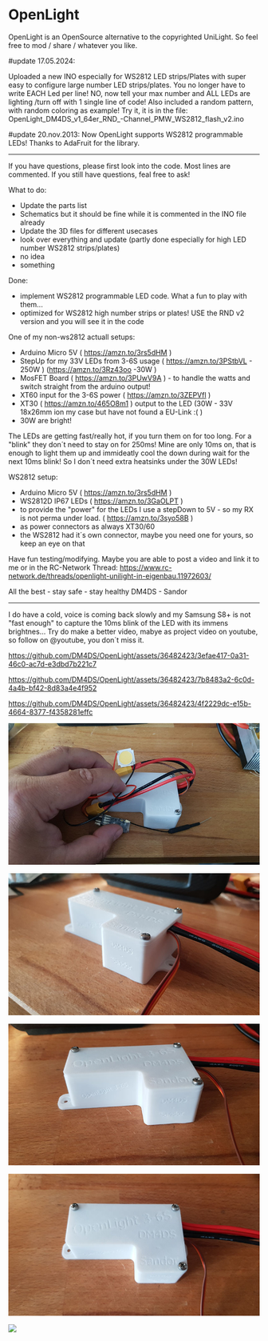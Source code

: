 # OpenLight
OpenLight is an OpenSource alternative to the copyrighted UniLight.
So feel free to mod / share / whatever you like.

#update 17.05.2024:

Uploaded a new INO especially for WS2812 LED strips/Plates with super easy to configure large number LED strips/plates.
You no longer have to write EACH Led per line!
NO, now tell your max number and ALL LEDs are lighting /turn off with 1 single line of code!
Also included a random pattern, with random coloring as example!
Try it, it is in the file:
OpenLight_DM4DS_v1_64er_RND_-Channel_PMW_WS2812_flash_v2.ino

#update 20.nov.2013:
Now OpenLight supports WS2812 programmable LEDs!
Thanks to AdaFruit for the library.
_________________________________________
If you have questions, please first look into the code. Most lines are commented.
If you still have questions, feal free to ask!

What to do:
- Update the parts list
- Schematics but it should be fine while it is commented in the INO file already
- Update the 3D files for different usecases
- look over everything and update (partly done especially for high LED number WS2812 strips/plates)
- no idea
- something

Done:
- implement WS2812 programmable LED code. What a fun to play with them...
- optimized for WS2812 high number strips or plates! USE the RND v2 version and you will see it in the code


One of my non-ws2812 actuall setups:
- Arduino Micro 5V ( https://amzn.to/3rs5dHM )
- StepUp for my 33V LEDs from 3-6S usage ( https://amzn.to/3PStbVL - 250W ) (https://amzn.to/3Rz43oo -30W )
- MosFET Board ( https://amzn.to/3PUwV9A ) - to handle the watts and switch straight from the arduino output!
- XT60 input for the 3-6S power ( https://amzn.to/3ZEPVfl )
- XT30 ( https://amzn.to/465O8m1 ) output to the LED (30W - 33V 18x26mm ion my case but have not found a EU-Link :( )
- 30W are bright!

The LEDs are getting fast/really hot, if you turn them on for too long. For a "blink" they don´t need to stay on for 250ms!
Mine are only 10ms on, that is enough to light them up and immideatly cool the down during wait for the next 10ms blink!
So I don´t need extra heatsinks under the 30W LEDs!

WS2812 setup:
- Arduino Micro 5V ( https://amzn.to/3rs5dHM )
- WS2812D IP67 LEDs ( https://amzn.to/3GaOLPT )
- to provide the "power" for the LEDs I use a stepDown to 5V - so my RX is not perma under load. ( https://amzn.to/3syo58B )
- as power connectors as always XT30/60
- the WS2812 had it´s own connector, maybe you need one for yours, so keep an eye on that

Have fun testing/modifying. Maybe you are able to post a video and link it to me or in the RC-Network Thread:
https://www.rc-network.de/threads/openlight-unilight-in-eigenbau.11972603/

All the best - stay safe - stay healthy
DM4DS - Sandor

______________________________________________________
I do have a cold, voice is coming back slowly and my Samsung S8+ is not "fast enough" to capture the 10ms blink of the LED with its immens brightnes...
Try do make a better video, mabye as project video on youtube, so follow on @youtube, you don´t miss it.



https://github.com/DM4DS/OpenLight/assets/36482423/3efae417-0a31-46c0-ac7d-e3dbd7b221c7

https://github.com/DM4DS/OpenLight/assets/36482423/7b8483a2-6c0d-4a4b-bf42-8d83a4e4f952

https://github.com/DM4DS/OpenLight/assets/36482423/4f2229dc-e15b-4664-8377-f4358281effc

 
![image description](3Dcasepics/V2case_all.jpg)

![image description](3Dcasepics/V2case_cableside.jpg)

![image description](3Dcasepics/V2case_front.jpg)

![image description](3Dcasepics/V2case_top.jpg)

![](https://komarev.com/ghpvc/?username=DM4DS)
